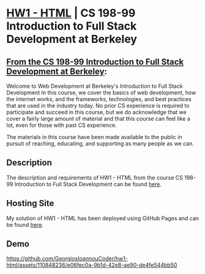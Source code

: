 # [HW1 - HTML](https://georgiosioannoucoder.github.io/hw1-html/) | CS 198-99 Introduction to Full Stack Development at Berkeley

## [From the CS 198-99 Introduction to Full Stack Development at Berkeley](https://fullstackdecal.com/):
Welcome to Web Development at Berkeley's Introduction to Full Stack Development In this course, we cover the basics of web development, how the internet works, and the frameworks, technologies, and best practices that are used in the industry today. No prior CS experience is required to participate and succeed in this course, but we do acknowledge that we cover a fairly large amount of material and that this course can feel like a lot, even for those with past CS experience.

The materials in this course have been made available to the public in pursuit of reaching, educating, and supporting as many people as we can.

## Description
The description and requirements of HW1 - HTML from the course CS 198-99 Introduction to Full Stack Development can be found [here](https://fullstackdecal.com/docs/Assignments/Homework/HW1).

## Hosting Site
My solution of HW1 - HTML has been deployed using GitHub Pages and can be found [here](https://georgiosioannoucoder.github.io/hw1-html/).

## Demo
https://github.com/GeorgiosIoannouCoder/hw1-html/assets/110848236/e06fec0a-9b1d-42e8-ae90-de4fe544bb50
